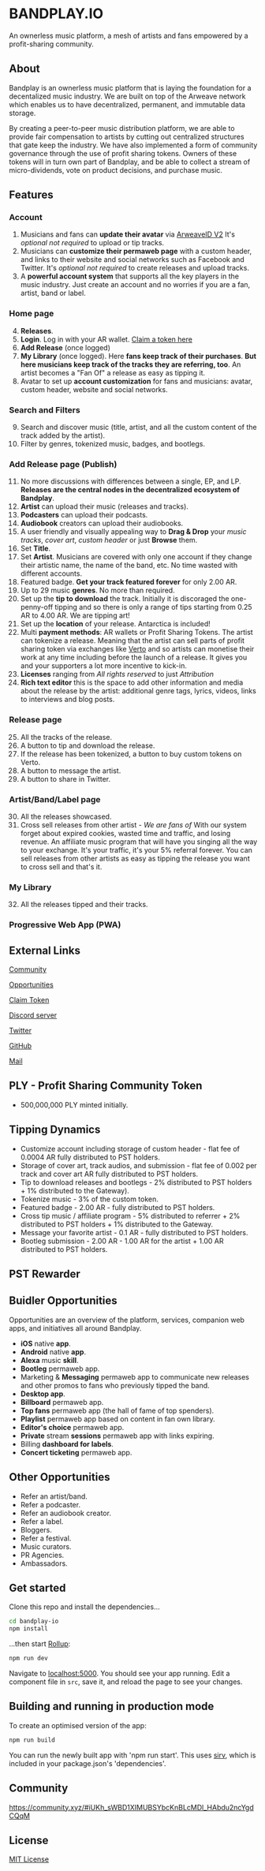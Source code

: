 # BANDPLAY.IO

An ownerless music platform, a mesh of artists and fans empowered by a profit-sharing community.

## About

Bandplay is an ownerless music platform that is laying the foundation for a decentalized music industry.
We are built on top of the Arweave network which enables us to have decentralized, permanent, and immutable data storage.

By creating a peer-to-peer music distribution platform, we are able to provide fair compensation to artists by cutting out centralized structures that gate keep the industry.
We have also implemented a form of community governance through the use of profit sharing tokens.
Owners of these tokens will in turn own part of Bandplay, and be able to collect a stream of micro-dividends, vote on product decisions, and purchase music.

## Features

### Account

1. Musicians and fans can **update their avatar** via [ArweaveID V2](https://arca-arweave.github.io/arweave-id-v2-ui) 
It's _optional not required_ to upload or tip tracks.
2. Musicians can **customize their permaweb page** with a custom header, and links to their website and social networks such as Facebook and Twitter. It's _optional not required_ to create releases and upload tracks.
3. A **powerful account system** that supports all the key players in the music industry. 
Just create an account and no worries if you are a fan, artist, band or label. 


### Home page

4. **Releases**. 
5. **Login**. Log in with your AR wallet. [Claim a token here](https://www.arweave.org/wallet)
6. **Add Release** (once logged)
7. **My Library** (once logged). Here **fans keep track of their purchases**. 
**But here musicians keep track of the tracks they are referring, too**. 
An artist becomes a "Fan Of" a release as easy as tipping it.
8. Avatar to set up **account customization** for fans and musicians: avatar, custom header, website and social networks.


### Search and Filters

9. Search and discover music (title, artist, and all the custom content of the track added by the artist).
10. Filter by genres, tokenized music, badges, and bootlegs.


### Add Release page (Publish)

11. No more discussions with differences between a single, EP, and LP. 
**Releases are the central nodes in the decentralized ecosystem of Bandplay**.
12. **Artist** can upload their music (releases and tracks).
13. **Podcasters** can upload their podcasts.
14. **Audiobook** creators can upload their audiobooks.
15. A user friendly and visually appealing way to **Drag & Drop** your _music tracks_,  _cover art_, _custom header_ or just **Browse** them. 
16. Set **Title**.
17. Set **Artist**. Musicians are covered with only one account if they change their artistic name, the name of the band, etc.
No time wasted with different accounts.
18. Featured badge. **Get your track featured forever** for only 2.00 AR.
19. Up to 29 music **genres**. No more than required.
20. Set up the **tip to download** the track. Initially it is discoraged the one-penny-off tipping and so there is only a range of tips starting from 0.25 AR to 4.00 AR. We are tipping art!
21. Set up the **location** of your release. Antarctica is included!
22. Multi **payment methods**: AR wallets or Profit Sharing Tokens. 
The artist can tokenize a release. Meaning that the artist can sell parts of profit sharing token via exchanges like [Verto](https://verto.exchange) and so artists can monetise their work at any time including before the launch of a release. It gives you and your supporters a lot more incentive to kick-in.
23. **Licenses** ranging from _All rights reserved_ to just _Attribution_
24. **Rich text editor** this is the space to add other information and media about the release by the artist: additional genre tags, lyrics, videos, links to interviews and blog posts.


### Release page

25. All the tracks of the release.
26. A button to tip and download the release. 
27. If the release has been tokenized, a button to buy custom tokens on Verto.
28. A button to message the artist. 
29. A button to share in Twitter. 


### Artist/Band/Label page

30. All the releases showcased.
31. Cross sell releases from other artist - _We are fans of_
With our system forget about expired cookies, wasted time and traffic, and losing revenue.
An affiliate music program that will have you singing all the way to your exchange.
It's your traffic, it's your 5% referral forever.
You can sell releases from other artists as easy as tipping the release you want to cross sell and that's it.

### My Library

32. All the releases tipped and their tracks.


### Progressive Web App (PWA)


## External Links

[Community](https://community.xyz/#iUKh_sWBD1XIMUBSYbcKnBLcMDl_HAbdu2ncYgdCQqM)

[Opportunities](https://community.xyz/#iUKh_sWBD1XIMUBSYbcKnBLcMDl_HAbdu2ncYgdCQqM/opportunity)

[Claim Token](https://www.arweave.org/wallet)

[Discord server](https://discord.gg/JWTzrzU)

[Twitter](https://twitter.com/bandplayio) 

[GitHub](https://github.com/ivanmolto/bandplay-io)

[Mail](https://arweave.net/27WsYOcNHWweInDArUK94_GsBeuQKPXalsnwVPPRfe4?to=huguJpLCDyyGMLeUtOnKaLhSyCPrrn-if5XEDzHuqIM)



## PLY - Profit Sharing Community Token

- 500,000,000 PLY minted initially.


## Tipping Dynamics

- Customize account including storage of custom header - flat fee of 0.0004 AR fully distributed to PST holders.
- Storage of cover art, track audios,  and submission  - flat fee of 0.002 per track and cover art AR fully distributed to PST holders.
- Tip to download releases and bootlegs - 2% distributed to PST holders + 1% distributed to the Gateway).
- Tokenize music - 3% of the custom token.
- Featured badge - 2.00 AR - fully distributed to PST holders.
- Cross tip music / affiliate program - 5% distributed to referrer + 2% distributed to PST holders + 1% distributed to the Gateway.
- Message your favorite artist - 0.1 AR - fully distributed to PST holders.
- Bootleg submission - 2.00 AR - 1.00 AR for the artist + 1.00 AR distributed to PST holders.


## PST Rewarder


## Buidler Opportunities 

Opportunities are an overview of the platform, services, companion web apps, and initiatives all around Bandplay.
- **iOS** native **app**.
- **Android** native **app**.
- **Alexa** music **skill**.
- **Bootleg** permaweb app.
- Marketing & **Messaging** permaweb app to communicate new releases and other promos to fans who previously tipped the band.
- **Desktop app**.
- **Billboard** permaweb app.
- **Top fans** permaweb app (the hall of fame of top spenders).
- **Playlist** permaweb app based on content in fan own library.
- **Editor's choice** permaweb app.
- **Private** stream **sessions** permaweb app with links expiring.
- Billing **dashboard for labels**.
- **Concert ticketing** permaweb app.


## Other Opportunities

- Refer an artist/band.
- Refer a podcaster.
- Refer an audiobook creator.
- Refer a label.
- Bloggers.
- Refer a festival.
- Music curators.
- PR Agencies.
- Ambassadors.


## Get started
Clone this repo and install the dependencies...

```bash
cd bandplay-io
npm install
```

...then start [Rollup](https://rollupjs.org):

```bash
npm run dev
```

Navigate to [localhost:5000](http://localhost:5000). You should see your app running. Edit a component file in `src`, save it, and reload the page to see your changes.


## Building and running in production mode
To create an optimised version of the app:

```bash
npm run build
```

You can run the newly built app with 'npm run start'. This uses [sirv](https://github.com/lukeed/sirv), which is included in your package.json's 'dependencies'.


## Community

https://community.xyz/#iUKh_sWBD1XIMUBSYbcKnBLcMDl_HAbdu2ncYgdCQqM


## License

[MIT License](https://github.com/ivanmolto/bandplay-io/blob/master/LICENSE)

